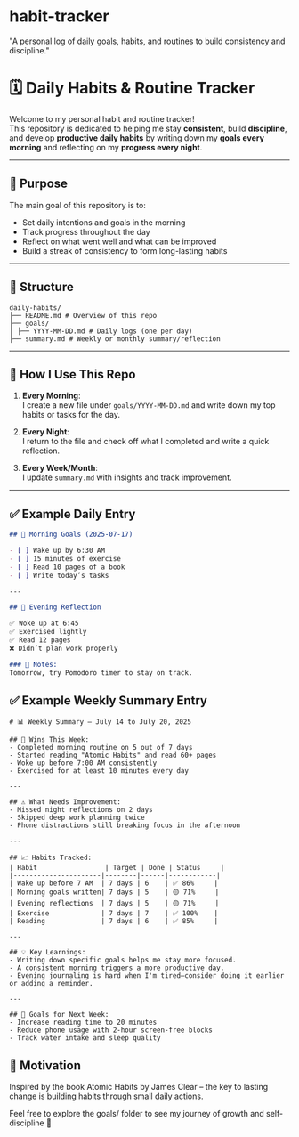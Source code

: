 # habit-tracker
"A personal log of daily goals, habits, and routines to build consistency and discipline."

# 🗓️ Daily Habits & Routine Tracker

Welcome to my personal habit and routine tracker!  
This repository is dedicated to helping me stay **consistent**, build **discipline**, and develop **productive daily habits** by writing down my **goals every morning** and reflecting on my **progress every night**.

---

## 🎯 Purpose

The main goal of this repository is to:

- Set daily intentions and goals in the morning
- Track progress throughout the day
- Reflect on what went well and what can be improved
- Build a streak of consistency to form long-lasting habits

---

## 📁 Structure
```
daily-habits/
├── README.md # Overview of this repo
├── goals/
│ ├── YYYY-MM-DD.md # Daily logs (one per day)
├── summary.md # Weekly or monthly summary/reflection
```

---

## 📝 How I Use This Repo

1. **Every Morning**:  
   I create a new file under `goals/YYYY-MM-DD.md` and write down my top habits or tasks for the day.

2. **Every Night**:  
   I return to the file and check off what I completed and write a quick reflection.

3. **Every Week/Month**:  
   I update `summary.md` with insights and track improvement.

---

## ✅ Example Daily Entry

```markdown
## 🌅 Morning Goals (2025-07-17)

- [ ] Wake up by 6:30 AM
- [ ] 15 minutes of exercise
- [ ] Read 10 pages of a book
- [ ] Write today’s tasks

---

## 🌇 Evening Reflection

✅ Woke up at 6:45  
✅ Exercised lightly  
✅ Read 12 pages  
❌ Didn’t plan work properly

### 🧠 Notes:
Tomorrow, try Pomodoro timer to stay on track.
```
## ✅ Example Weekly Summary Entry
```
# 📊 Weekly Summary – July 14 to July 20, 2025

## 🌟 Wins This Week:
- Completed morning routine on 5 out of 7 days
- Started reading "Atomic Habits" and read 60+ pages
- Woke up before 7:00 AM consistently
- Exercised for at least 10 minutes every day

---

## ⚠️ What Needs Improvement:
- Missed night reflections on 2 days
- Skipped deep work planning twice
- Phone distractions still breaking focus in the afternoon

---

## 📈 Habits Tracked:
| Habit                 | Target | Done | Status     |
|----------------------|--------|------|------------|
| Wake up before 7 AM  | 7 days | 6    | ✅ 86%     |
| Morning goals written| 7 days | 5    | 🟡 71%     |
| Evening reflections  | 7 days | 5    | 🟡 71%     |
| Exercise             | 7 days | 7    | ✅ 100%    |
| Reading              | 7 days | 6    | ✅ 85%     |

---

## 💡 Key Learnings:
- Writing down specific goals helps me stay more focused.
- A consistent morning triggers a more productive day.
- Evening journaling is hard when I'm tired—consider doing it earlier or adding a reminder.

---

## 🎯 Goals for Next Week:
- Increase reading time to 20 minutes
- Reduce phone usage with 2-hour screen-free blocks
- Track water intake and sleep quality
```

## 🔁 Motivation
Inspired by the book Atomic Habits by James Clear – the key to lasting change is building habits through small daily actions.


Feel free to explore the goals/ folder to see my journey of growth and self-discipline 💪


